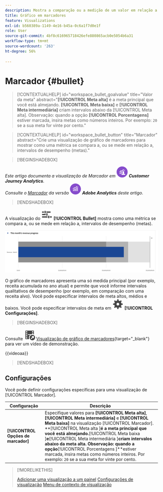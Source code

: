 ```yaml
---
description: Mostra a comparação ou a medição de um valor em relação a outros intervalos de desempenho (metas).
title: Gráfico em marcadores
feature: Visualizations
exl-id: b560389a-1149-4e16-b45a-0c6a1f7d0e1f
role: User
source-git-commit: 4bf8c616965718426efe880865acb0e5054b6a31
workflow-type: tm+mt
source-wordcount: '263'
ht-degree: 56%

---
```


# Marcador {#bullet}

<!-- markdownlint-disable MD034 -->

>[!CONTEXTUALHELP]
>id="workspace_bullet_goalvalue"
>title="Valor da meta"
>abstract="**[!UICONTROL Meta alta]** é a meta principal que você está almejando. **[!UICONTROL Meta baixa]** e **[!UICONTROL Meta intermediária]** criam intervalos abaixo da [!UICONTROL Meta alta]. Observação: quando a opção **[!UICONTROL Porcentagens]** estiver marcada, insira metas como números inteiros. Por exemplo: `20` se a sua meta for vinte por cento."

<!-- markdownlint-enable MD034 -->

<!-- markdownlint-disable MD034 -->

>[!CONTEXTUALHELP]
>id="workspace_bullet_button"
>title="Marcador"
>abstract="Crie uma visualização de gráfico de marcadores para mostrar como uma métrica se compara a, ou se mede em relação a, intervalos de desempenho (metas)."

<!-- markdownlint-enable MD034 -->

>[!BEGINSHADEBOX]

_Este artigo documenta a visualização de Marcador em_ ![CustomerJourneyAnalytics](/help/assets/icons/CustomerJourneyAnalytics.svg) _**Customer Journey Analytics**._<br/>_Consulte o [Marcador](https://experienceleague.adobe.com/en/docs/analytics/analyze/analysis-workspace/visualizations/bullet-graph) da versão_ ![AdobeAnalytics](/help/assets/icons/AdobeAnalytics.svg) _**Adobe Analytics** deste artigo._

>[!ENDSHADEBOX]

A visualização do ![GraphBullet](/help/assets/icons/GraphBullet.svg) **[!UICONTROL Bullet]** mostra como uma métrica se compara a, ou se mede em relação a, intervalos de desempenho (metas).

![Visualização de gráfico de marcadores](assets/bullet.png)

O gráfico de marcadores apresenta uma só medida principal (por exemplo, receita acumulada no ano atual) e permite que você informe intervalos qualitativos de desempenho (por exemplo, em comparação com uma receita alvo). Você pode especificar intervalos de meta altos, médios e baixos. Você pode especificar intervalos de meta em ![Configuração](/help/assets/icons/Setting.svg) **[!UICONTROL Configurações]**.

>[!BEGINSHADEBOX]

Consulte ![VideoCheckedOut](/help/assets/icons/VideoCheckedOut.svg) [Visualização de gráfico de marcadores](https://video.tv.adobe.com/v/23989/?quality=12/?quality=12&learn=on){target="_blank"} para ver um vídeo de demonstração.

{{videoaa}}

>[!ENDSHADEBOX]


## Configurações 

Você pode definir configurações específicas para uma visualização de [!UICONTROL Marcador].

| Configuração | Descrição |
|---|---|
| **[!UICONTROL Opções de marcador]** | Especifique valores para **[!UICONTROL Meta alta]**, **[!UICONTROL Meta intermediária]** e **[!UICONTROL Meta baixa]** na visualização [!UICONTROL Marcador]. <br/>**[!UICONTROL Meta alta ]**é a meta principal que você está almejando.**[!UICONTROL  Meta baixa ]**e**[!UICONTROL  Meta intermediária ]**criam intervalos abaixo da meta alta. Observação: quando a opção**[!UICONTROL  Porcentagens ]**estiver marcada, insira metas como números inteiros. Por exemplo: `20` se a sua meta for vinte por cento. |

>[!MORELIKETHIS]
>
>[Adicionar uma visualização a um painel](/help/analysis-workspace/visualizations/freeform-analysis-visualizations.md#add-visualizations-to-a-panel)
>[Configurações de visualização](/help/analysis-workspace/visualizations/freeform-analysis-visualizations.md#settings)
>[Menu de contexto de visualização](/help/analysis-workspace/visualizations/freeform-analysis-visualizations.md#context-menu)
>

